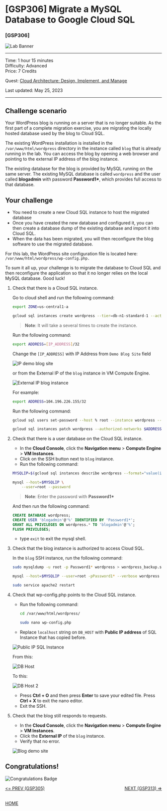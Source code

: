 # [GSP306] Migrate a MySQL Database to Google Cloud SQL

### [GSP306]

![Lab Banner](https://cdn.qwiklabs.com/GMOHykaqmlTHiqEeQXTySaMXYPHeIvaqa2qHEzw6Occ%3D)

---

Time: 1 hour 15 minutes<br>
Difficulty: Advanced<br>
Price: 7 Credits

Quest: [Cloud Architecture: Design, Implement, and Manage](https://www.cloudskillsboost.google/quests/124)<br>

Last updated: May 25, 2023

---

## Challenge scenario

Your WordPress blog is running on a server that is no longer suitable. As the first part of a complete migration exercise, you are migrating the locally hosted database used by the blog to Cloud SQL.

The existing WordPress installation is installed in the `/var/www/html/wordpress` directory in the instance called `blog` that is already running in the lab. You can access the blog by opening a web browser and pointing to the external IP address of the blog instance.

The existing database for the blog is provided by MySQL running on the same server. The existing MySQL database is called `wordpress` and the user called **blogadmin** with password __Password1*__, which provides full access to that database.

## Your challenge

- You need to create a new Cloud SQL instance to host the migrated database
- Once you have created the new database and configured it, you can then create a database dump of the existing database and import it into Cloud SQL.
- When the data has been migrated, you will then reconfigure the blog software to use the migrated database.

For this lab, the WordPress site configuration file is located here: `/var/www/html/wordpress/wp-config.php.`

To sum it all up, your challenge is to migrate the database to Cloud SQL and then reconfigure the application so that it no longer relies on the local MySQL database. Good luck!

1. Check that there is a Cloud SQL instance.

    Go to cloud shell and run the following command:

    ```bash
    export ZONE=us-central1-a

    gcloud sql instances create wordpress --tier=db-n1-standard-1 --activation-policy=ALWAYS --zone $ZONE
    ```

    > **Note**: It will take a several times to create the instance.

    Run the following command:

    ```bash
    export ADDRESS=[IP_ADDRESS]/32
    ```

    Change the `[IP_ADDRESS]` with IP Address from `Demo Blog Site` field

    ![IP demo blog site](./images/IP_demo_blog_site.png)

    or from the External IP of the `blog` instance in VM Compute Engine.

    ![External IP blog instance](./images/vm_instances.png)

    For example:

    ```bash
    export ADDRESS=104.196.226.155/32
    ```

    Run the following command:

    ```bash
    gcloud sql users set-password --host % root --instance wordpress --password Password1*

    gcloud sql instances patch wordpress --authorized-networks $ADDRESS --quiet
    ```

2. Check that there is a user database on the Cloud SQL instance.

    - In the **Cloud Console**, click the **Navigation menu** > **Compute Engine** > **VM Instances**.
    - Click on the SSH button next to `blog` instance.
    - Run the following command:

    ```bash
    MYSQLIP=$(gcloud sql instances describe wordpress --format="value(ipAddresses.ipAddress)")

    mysql --host=$MYSQLIP \
        --user=root --password
    ```

    > **Note**: Enter the password with __Password1*__

    And then run the following command:

    ```sql
    CREATE DATABASE wordpress;
    CREATE USER 'blogadmin'@'%' IDENTIFIED BY 'Password1*';
    GRANT ALL PRIVILEGES ON wordpress.* TO 'blogadmin'@'%';
    FLUSH PRIVILEGES;
    ```

    - type `exit` to exit the mysql shell.

3. Check that the blog instance is authorized to access Cloud SQL.

    In the `blog` SSH instance, run the following command:

    ```bash
    sudo mysqldump -u root -p Password1* wordpress > wordpress_backup.sql

    mysql --host=$MYSQLIP --user=root -pPassword1* --verbose wordpress < wordpress_backup.sql

    sudo service apache2 restart
    ```

4. Check that wp-config.php points to the Cloud SQL instance.
    - Run the following command:

        ```bash
        cd /var/www/html/wordpress/

        sudo nano wp-config.php
        ```

    - Replace `localhost` string on `DB_HOST` with **Public IP address** of SQL Instance that has copied before.

    ![Public IP SQL Instance](./images/SQL_instance.png)

    From this:

    ![DB Host](./images/DB_host.png)

    To this:

    ![DB Host 2](./images/DB_host2.png)

    - Press **Ctrl + O** and then press **Enter** to save your edited file. Press **Ctrl + X** to exit the nano editor.
    - Exit the SSH.

5. Check that the blog still responds to requests.

    - In the **Cloud Console**, click the **Navigation menu** > **Compute Engine** > **VM Instances**.
    - Click the **External IP** of the `blog` instance.
    - Verify that no error.

    ![Blog demo site](./images/blog_demo.png)

## Congratulations!

![Congratulations Badge](https://cdn.qwiklabs.com/GOodosAwxciMN42hNV4ZqZIwQ5eXORJcUSvZ2SAuXYI%3D)

<div style="display: flex; justify-content: space-between;">
    <a style="text-align: left;" href="../GSP305/index.md"><= PREV (GSP305)</a>
    <a style="text-align: right;" href="../GSP313/index.md">NEXT (GSP313) =></a>
</div>
<br>

[HOME](../../README.md)
